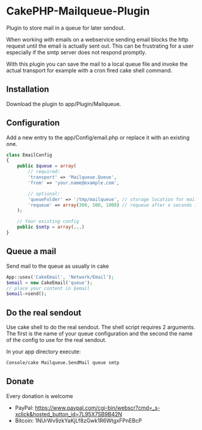 CakePHP-Mailqueue-Plugin
========================

Plugin to store mail in a queue for later sendout.

When working with emails on a webservice sending email blocks the http request until the email is actually sent out. This can be frustrating for a user especially if the smtp server does not respond promptly.

With this plugin you can save the mail to a local queue file and invoke the actual transport for example with a cron fired cake shell command.

Installation
-------------

Download the plugin to app/Plugin/Mailqueue.

Configuration
-------------

Add a new entry to the app/Config/email.php or replace it with an existing one.

```php
class EmailConfig
{
    public $queue = array(
        // required:
        'transport' => 'Mailqueue.Queue',
        'from' => 'your.name@example.com',

        // optional:
        'queueFolder' => '/tmp/mailqueue', // storage location for mailqueue
        'requeue' => array(300, 500, 1000) // requeue after x seconds in case of an error
    );

    // Your existing config
    public $smtp = array(...)
}
```

Queue a mail
------------

Send mail to the queue as usually in cake

```php
App::uses('CakeEmail', 'Network/Email');
$email = new CakeEmail('queue');
// place your content in $email
$email->send();
```

Do the real sendout
-------------------

Use cake shell to do the real sendout. The shell script requires 2 arguments. The first is the name of your queue configuration and the second the name of the config to use for the real sendout.

In your app directory execute:

```sh
Console/cake Mailqueue.SendMail queue smtp
```

Donate
------
Every donation is welcome

* PayPal: https://www.paypal.com/cgi-bin/webscr?cmd=_s-xclick&hosted_button_id=7L95X7SB9B42N
* Bitcoin: 1NUrWv9zkYaKjLf8zGwk1R6WtgxFPnEBcP
